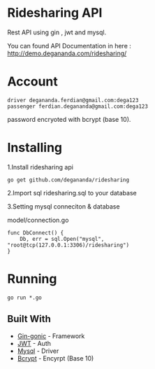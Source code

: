 # Ridesharing API
Rest API using gin , jwt and mysql.

You can found API Documentation in here : http://demo.degananda.com/ridesharing/

# Account

```
driver degananda.ferdian@gmail.com:dega123
passenger ferdian.degananda@gmail.com:dega123
```

password encryoted with bcrypt (base 10).

# Installing

1.Install ridesharing api

```
go get github.com/degananda/ridesharing
```

2.Import sql  ridesharing.sql to your database

3.Setting mysql conneciton & database

model/connection.go

```
func DbConnect() {
	Db, err = sql.Open("mysql", "root@tcp(127.0.0.1:3306)/ridesharing")
}
```

# Running

```
go run *.go
```

## Built With

* [Gin-gonic](https://github.com/gin-gonic/gin) - Framework
* [JWT](http://github.com/dgrijalva/jwt-go) - Auth
* [Mysql](https://github.com/go-sql-driver/mysql) - Driver
* [Bcrypt](golang.org/x/crypto/bcrypt) - Encyrpt (Base 10)

